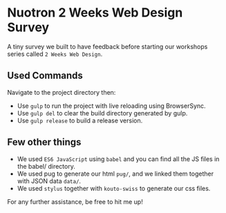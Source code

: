 # Nuotron 2 Weeks Web Design Survey

A tiny survey we built to have feedback before starting our workshops series called `2 Weeks Web Design`.


## Used Commands
Navigate to the project directory then:
- Use `gulp` to run the project with live reloading using BrowserSync.
- Use `gulp del` to clear the build directory generated by gulp.
- Use `gulp release` to build a release version.


## Few other things
- We used `ES6 JavaScript` using `babel` and you can find all the JS files in the babel/ directory.
- We used pug to generate our html `pug/`, and we linked them together with JSON data `data/`.
- We used `stylus` together with `kouto-swiss` to generate our css files.


For any further assistance, be free to hit me up!
